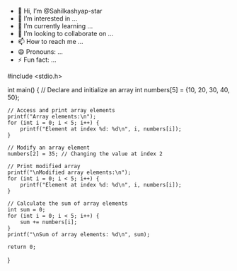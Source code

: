 - 👋 Hi, I’m @Sahilkashyap-star
- 👀 I’m interested in ...
- 🌱 I’m currently learning ...
- 💞️ I’m looking to collaborate on ...
- 📫 How to reach me ...
- 😄 Pronouns: ...
- ⚡ Fun fact: ...

<!---
Sahilkashyap-star/Sahilkashyap-star is a ✨ special ✨ repository because its `README.md` (this file) appears on your GitHub profile.
You can click the Preview link to take a look at your changes.
--->
#include <stdio.h>

int main() {
    // Declare and initialize an array
    int numbers[5] = {10, 20, 30, 40, 50};

    // Access and print array elements
    printf("Array elements:\n");
    for (int i = 0; i < 5; i++) {
        printf("Element at index %d: %d\n", i, numbers[i]);
    }

    // Modify an array element
    numbers[2] = 35; // Changing the value at index 2

    // Print modified array
    printf("\nModified array elements:\n");
    for (int i = 0; i < 5; i++) {
        printf("Element at index %d: %d\n", i, numbers[i]);
    }

    // Calculate the sum of array elements
    int sum = 0;
    for (int i = 0; i < 5; i++) {
        sum += numbers[i];
    }
    printf("\nSum of array elements: %d\n", sum);

    return 0;
}
